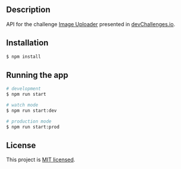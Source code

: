 
## Description

API for the challenge [Image Uploader](https://devchallenges.io/challenges/O2iGT9yBd6xZBrOcVirx) presented in [devChallenges.io](https://devchallenges.io/).


## Installation

```bash
$ npm install
```

## Running the app

```bash
# development
$ npm run start

# watch mode
$ npm run start:dev

# production mode
$ npm run start:prod
```

## License

This project is [MIT licensed](LICENSE).
